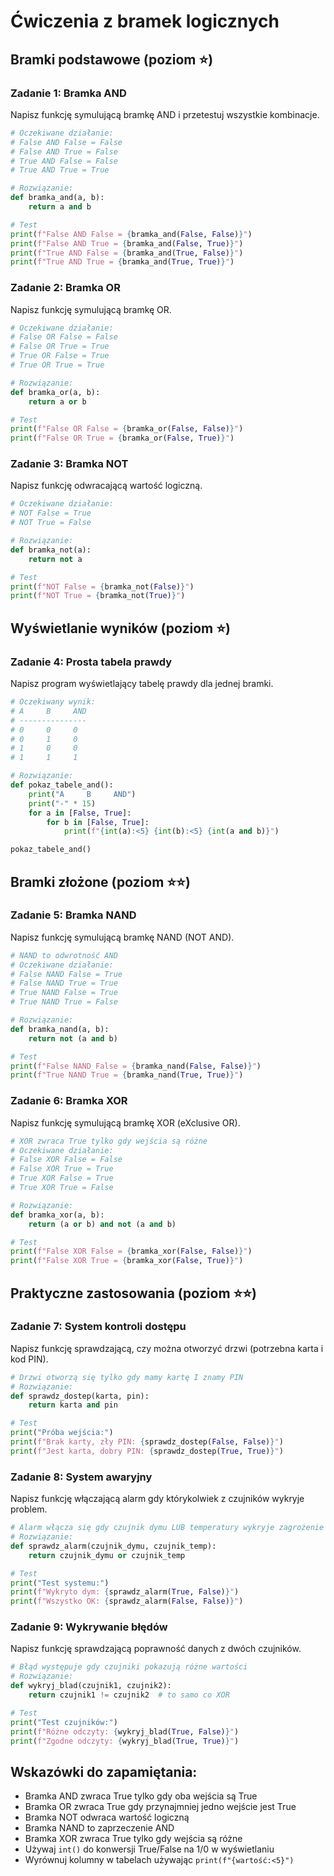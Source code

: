 # Ćwiczenia z bramek logicznych

## Bramki podstawowe (poziom ⭐)

### Zadanie 1: Bramka AND
Napisz funkcję symulującą bramkę AND i przetestuj wszystkie kombinacje.

```python
# Oczekiwane działanie:
# False AND False = False
# False AND True = False
# True AND False = False
# True AND True = True

# Rozwiązanie:
def bramka_and(a, b):
    return a and b

# Test
print(f"False AND False = {bramka_and(False, False)}")
print(f"False AND True = {bramka_and(False, True)}")
print(f"True AND False = {bramka_and(True, False)}")
print(f"True AND True = {bramka_and(True, True)}")
```

### Zadanie 2: Bramka OR
Napisz funkcję symulującą bramkę OR.

```python
# Oczekiwane działanie:
# False OR False = False
# False OR True = True
# True OR False = True
# True OR True = True

# Rozwiązanie:
def bramka_or(a, b):
    return a or b

# Test
print(f"False OR False = {bramka_or(False, False)}")
print(f"False OR True = {bramka_or(False, True)}")
```

### Zadanie 3: Bramka NOT
Napisz funkcję odwracającą wartość logiczną.

```python
# Oczekiwane działanie:
# NOT False = True
# NOT True = False

# Rozwiązanie:
def bramka_not(a):
    return not a

# Test
print(f"NOT False = {bramka_not(False)}")
print(f"NOT True = {bramka_not(True)}")
```

## Wyświetlanie wyników (poziom ⭐)

### Zadanie 4: Prosta tabela prawdy
Napisz program wyświetlający tabelę prawdy dla jednej bramki.

```python
# Oczekiwany wynik:
# A     B     AND
# ---------------
# 0     0     0
# 0     1     0
# 1     0     0
# 1     1     1

# Rozwiązanie:
def pokaz_tabele_and():
    print("A     B     AND")
    print("-" * 15)
    for a in [False, True]:
        for b in [False, True]:
            print(f"{int(a):<5} {int(b):<5} {int(a and b)}")

pokaz_tabele_and()
```

## Bramki złożone (poziom ⭐⭐)

### Zadanie 5: Bramka NAND
Napisz funkcję symulującą bramkę NAND (NOT AND).

```python
# NAND to odwrotność AND
# Oczekiwane działanie:
# False NAND False = True
# False NAND True = True
# True NAND False = True
# True NAND True = False

# Rozwiązanie:
def bramka_nand(a, b):
    return not (a and b)

# Test
print(f"False NAND False = {bramka_nand(False, False)}")
print(f"True NAND True = {bramka_nand(True, True)}")
```

### Zadanie 6: Bramka XOR
Napisz funkcję symulującą bramkę XOR (eXclusive OR).

```python
# XOR zwraca True tylko gdy wejścia są różne
# Oczekiwane działanie:
# False XOR False = False
# False XOR True = True
# True XOR False = True
# True XOR True = False

# Rozwiązanie:
def bramka_xor(a, b):
    return (a or b) and not (a and b)

# Test
print(f"False XOR False = {bramka_xor(False, False)}")
print(f"False XOR True = {bramka_xor(False, True)}")
```

## Praktyczne zastosowania (poziom ⭐⭐)

### Zadanie 7: System kontroli dostępu
Napisz funkcję sprawdzającą, czy można otworzyć drzwi (potrzebna karta i kod PIN).

```python
# Drzwi otworzą się tylko gdy mamy kartę I znamy PIN
# Rozwiązanie:
def sprawdz_dostep(karta, pin):
    return karta and pin

# Test
print("Próba wejścia:")
print(f"Brak karty, zły PIN: {sprawdz_dostep(False, False)}")
print(f"Jest karta, dobry PIN: {sprawdz_dostep(True, True)}")
```

### Zadanie 8: System awaryjny
Napisz funkcję włączającą alarm gdy którykolwiek z czujników wykryje problem.

```python
# Alarm włącza się gdy czujnik dymu LUB temperatury wykryje zagrożenie
# Rozwiązanie:
def sprawdz_alarm(czujnik_dymu, czujnik_temp):
    return czujnik_dymu or czujnik_temp

# Test
print("Test systemu:")
print(f"Wykryto dym: {sprawdz_alarm(True, False)}")
print(f"Wszystko OK: {sprawdz_alarm(False, False)}")
```

### Zadanie 9: Wykrywanie błędów
Napisz funkcję sprawdzającą poprawność danych z dwóch czujników.

```python
# Błąd występuje gdy czujniki pokazują różne wartości
# Rozwiązanie:
def wykryj_blad(czujnik1, czujnik2):
    return czujnik1 != czujnik2  # to samo co XOR

# Test
print("Test czujników:")
print(f"Różne odczyty: {wykryj_blad(True, False)}")
print(f"Zgodne odczyty: {wykryj_blad(True, True)}")
```

## Wskazówki do zapamiętania:
- Bramka AND zwraca True tylko gdy oba wejścia są True
- Bramka OR zwraca True gdy przynajmniej jedno wejście jest True
- Bramka NOT odwraca wartość logiczną
- Bramka NAND to zaprzeczenie AND
- Bramka XOR zwraca True tylko gdy wejścia są różne
- Używaj `int()` do konwersji True/False na 1/0 w wyświetlaniu
- Wyrównuj kolumny w tabelach używając `print(f"{wartość:<5}")`